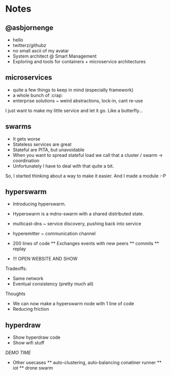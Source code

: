 # Notes

## @asbjornenge

* hello
* twitterz/githubz
* no small ascii of my avatar
* System architect @ Smart Management 
* Exploring and tools for containers + microservice architectures

## microservices

* quite a few things to keep in mind (especially framework)
* a whole bunch of :crap:
* enterprise solutions ~ weird abstractions, lock-in, cant re-use

I just want to make my little service and let it go. Like a butterfly...

## swarms

* It gets worse
* Stateless services are great
* Stateful are PITA, but unavoidable
* When you want to spread stateful load we call that a cluster / swarm -> coordination
* Unfortunately I have to deal with that quite a bit.

So, I started thinking about a way to make it easier. And I made a module :-P

## hyperswarm

* Introducing hyperswarm.
* Hyperswarm is a mdns-swarm with a shared distributed state.
* multicast-dns ~ service discovery, pushing back into service
* hyperemitter ~ communication channel 
* 200 lines of code
** Exchanges events with new peers
** commits
** replay

* !!! OPEN WEBSITE AND SHOW

Tradeoffs:

* Same network
* Eventual consistency (pretty much all)

Thoughts

* We can now make a hyperswarm node with 1 line of code
* Reducing friction

## hyperdraw

* Show hyperdraw code
* Show wifi stuff

*DEMO TIME*

* Other usecases
** auto-clustering, auto-balancing conatiner runner
** iot
** drone swarm
